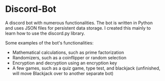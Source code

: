 # Discord-Bot
A discord bot with numerous functionalities. The bot is written in Python and uses JSON files for persistent data storage. I created this mainly
to learn how to use the discord.py library.

Some examples of the bot's functionalities:
- Mathematical calculations, such as prime factorization
- Randomizers, such as a coinflipper or random selection
- Encryption and decryption using an encryption key
- A few games, such as a quiz game, type test, and blackjack (unfinished, will move Blackjack over to another separate bot)
